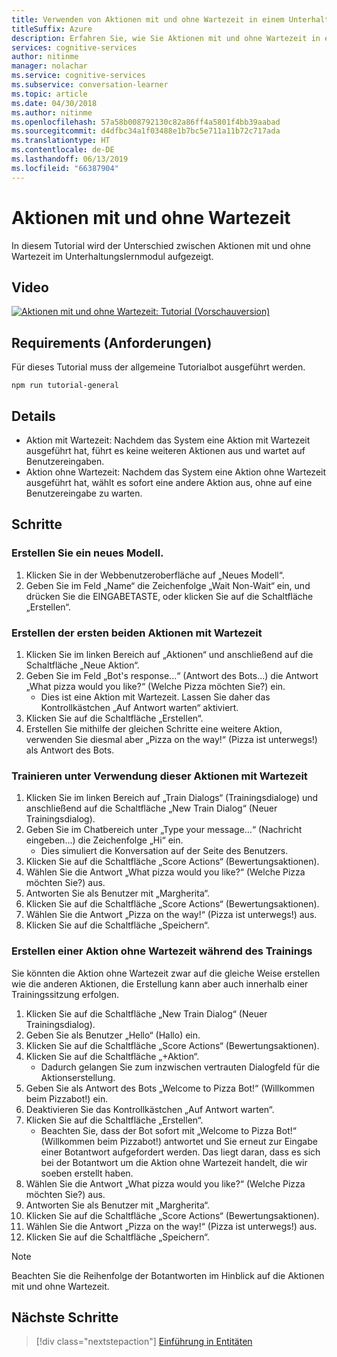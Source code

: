 ```yaml
---
title: Verwenden von Aktionen mit und ohne Wartezeit in einem Unterhaltungslernmodell – Microsoft Cognitive Services | Microsoft-Dokumentation
titleSuffix: Azure
description: Erfahren Sie, wie Sie Aktionen mit und ohne Wartezeit in einem Unterhaltungslernmodell verwenden.
services: cognitive-services
author: nitinme
manager: nolachar
ms.service: cognitive-services
ms.subservice: conversation-learner
ms.topic: article
ms.date: 04/30/2018
ms.author: nitinme
ms.openlocfilehash: 57a58b008792130c82a86ff4a5801f4bb39aabad
ms.sourcegitcommit: d4dfbc34a1f03488e1b7bc5e711a11b72c717ada
ms.translationtype: HT
ms.contentlocale: de-DE
ms.lasthandoff: 06/13/2019
ms.locfileid: "66387904"
---
```

# <a name="wait-and-non-wait-actions"></a>Aktionen mit und ohne Wartezeit

In diesem Tutorial wird der Unterschied zwischen Aktionen mit und ohne Wartezeit im Unterhaltungslernmodul aufgezeigt.

## <a name="video"></a>Video

[![Aktionen mit und ohne Wartezeit: Tutorial (Vorschauversion)](https://aka.ms/cl_Tutorial_v3_WaitnonWait_Preview)](https://aka.ms/cl_Tutorial_v3_WaitnonWait)

## <a name="requirements"></a>Requirements (Anforderungen)
Für dieses Tutorial muss der allgemeine Tutorialbot ausgeführt werden.

    npm run tutorial-general

## <a name="details"></a>Details

- Aktion mit Wartezeit: Nachdem das System eine Aktion mit Wartezeit ausgeführt hat, führt es keine weiteren Aktionen aus und wartet auf Benutzereingaben.
- Aktion ohne Wartezeit: Nachdem das System eine Aktion ohne Wartezeit ausgeführt hat, wählt es sofort eine andere Aktion aus, ohne auf eine Benutzereingabe zu warten.

## <a name="steps"></a>Schritte

### <a name="create-a-new-model"></a>Erstellen Sie ein neues Modell.

1. Klicken Sie in der Webbenutzeroberfläche auf „Neues Modell“.
2. Geben Sie im Feld „Name“ die Zeichenfolge „Wait Non-Wait“ ein, und drücken Sie die EINGABETASTE, oder klicken Sie auf die Schaltfläche „Erstellen“.

### <a name="create-the-first-two-wait-actions"></a>Erstellen der ersten beiden Aktionen mit Wartezeit

1. Klicken Sie im linken Bereich auf „Aktionen“ und anschließend auf die Schaltfläche „Neue Aktion“.
2. Geben Sie im Feld „Bot's response...“ (Antwort des Bots...) die Antwort „What pizza would you like?“ (Welche Pizza möchten Sie?) ein.
    - Dies ist eine Aktion mit Wartezeit. Lassen Sie daher das Kontrollkästchen „Auf Antwort warten“ aktiviert.
3. Klicken Sie auf die Schaltfläche „Erstellen“.
4. Erstellen Sie mithilfe der gleichen Schritte eine weitere Aktion, verwenden Sie diesmal aber „Pizza on the way!“ (Pizza ist unterwegs!) als Antwort des Bots.

### <a name="train-using-those-wait-actions"></a>Trainieren unter Verwendung dieser Aktionen mit Wartezeit

1. Klicken Sie im linken Bereich auf „Train Dialogs“ (Trainingsdialoge) und anschließend auf die Schaltfläche „New Train Dialog“ (Neuer Trainingsdialog).
2. Geben Sie im Chatbereich unter „Type your message...“ (Nachricht eingeben...) die Zeichenfolge „Hi“ ein. 
    - Dies simuliert die Konversation auf der Seite des Benutzers.
3. Klicken Sie auf die Schaltfläche „Score Actions“ (Bewertungsaktionen).
4. Wählen Sie die Antwort „What pizza would you like?“ (Welche Pizza möchten Sie?) aus.
5. Antworten Sie als Benutzer mit „Margherita“.
6. Klicken Sie auf die Schaltfläche „Score Actions“ (Bewertungsaktionen).
7. Wählen Sie die Antwort „Pizza on the way!“ (Pizza ist unterwegs!) aus.
8. Klicken Sie auf die Schaltfläche „Speichern“.

### <a name="create-a-non-wait-action-while-training"></a>Erstellen einer Aktion ohne Wartezeit während des Trainings
Sie könnten die Aktion ohne Wartezeit zwar auf die gleiche Weise erstellen wie die anderen Aktionen, die Erstellung kann aber auch innerhalb einer Trainingssitzung erfolgen.
1. Klicken Sie auf die Schaltfläche „New Train Dialog“ (Neuer Trainingsdialog).
2. Geben Sie als Benutzer „Hello“ (Hallo) ein.
3. Klicken Sie auf die Schaltfläche „Score Actions“ (Bewertungsaktionen).
4. Klicken Sie auf die Schaltfläche „+Aktion“. 
    - Dadurch gelangen Sie zum inzwischen vertrauten Dialogfeld für die Aktionserstellung.
5. Geben Sie als Antwort des Bots „Welcome to Pizza Bot!“ (Willkommen beim Pizzabot!) ein.
6. Deaktivieren Sie das Kontrollkästchen „Auf Antwort warten“.
7. Klicken Sie auf die Schaltfläche „Erstellen“.
    - Beachten Sie, dass der Bot sofort mit „Welcome to Pizza Bot!“ (Willkommen beim Pizzabot!) antwortet und Sie erneut zur Eingabe einer Botantwort aufgefordert werden. Das liegt daran, dass es sich bei der Botantwort um die Aktion ohne Wartezeit handelt, die wir soeben erstellt haben.
9. Wählen Sie die Antwort „What pizza would you like?“ (Welche Pizza möchten Sie?) aus.
10. Antworten Sie als Benutzer mit „Margherita“.
11. Klicken Sie auf die Schaltfläche „Score Actions“ (Bewertungsaktionen).
12. Wählen Sie die Antwort „Pizza on the way!“ (Pizza ist unterwegs!) aus.
13. Klicken Sie auf die Schaltfläche „Speichern“.

> [!NOTE]
> Beachten Sie die Reihenfolge der Botantworten im Hinblick auf die Aktionen mit und ohne Wartezeit.

## <a name="next-steps"></a>Nächste Schritte

> [!div class="nextstepaction"]
> [Einführung in Entitäten](./04-introduction-to-entities.md)
